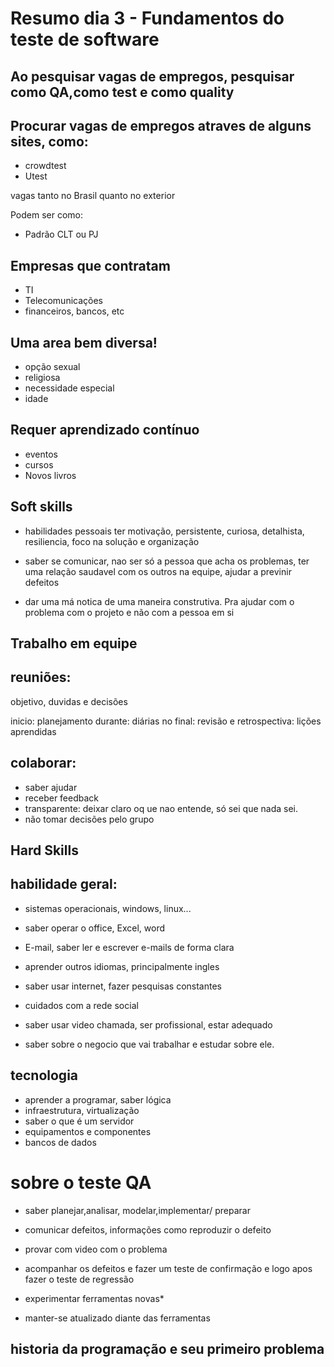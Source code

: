 # Resumo dia 3 - Fundamentos do teste de software

## Ao pesquisar vagas de empregos, pesquisar como QA,como test e como quality

## Procurar vagas de empregos atraves de alguns sites, como:

* crowdtest
* Utest

vagas tanto no Brasil quanto no exterior

Podem ser como:
* Padrão CLT ou PJ
 
## Empresas que contratam 

* TI
* Telecomunicações
* financeiros, bancos, etc


## Uma area bem diversa!
 * opção sexual
 * religiosa
 * necessidade especial
 * idade

## Requer aprendizado contínuo
 * eventos
 * cursos
 * Novos livros



## Soft skills 
* habilidades pessoais ter motivação, persistente, curiosa, detalhista, resiliencia, foco na solução e organização


* saber se comunicar, nao ser só a pessoa que acha os problemas, ter uma relação saudavel com os outros na equipe, ajudar a previnir defeitos

* dar uma má notica de uma maneira construtiva. Pra ajudar com o problema com o projeto e não com a pessoa em si




## Trabalho em equipe

## reuniões:

objetivo, duvidas e decisões

inicio: planejamento
durante: diárias
no final: revisão e retrospectiva: lições aprendidas

## colaborar:
* saber ajudar
* receber feedback
* transparente: deixar claro oq ue nao entende, só sei que nada sei.
* não tomar decisões pelo grupo


## Hard Skills

## habilidade geral:
* sistemas operacionais, windows, linux...
* saber operar o office, Excel, word
* E-mail, saber ler e escrever e-mails de forma clara

* aprender outros idiomas, principalmente ingles

* saber usar internet, fazer pesquisas constantes
* cuidados com a rede social
* saber usar video chamada, ser profissional, estar adequado
* saber sobre o negocio que vai trabalhar e estudar sobre ele.

## tecnologia
* aprender a programar, saber lógica
* infraestrutura, virtualização
* saber o que é um servidor
* equipamentos e componentes
* bancos de dados

# sobre o teste QA

* saber planejar,analisar, modelar,implementar/ preparar

* comunicar defeitos, informações como reproduzir o defeito

* provar com video com o problema
* acompanhar os defeitos  e fazer um teste de confirmação e logo apos fazer o teste de regressão
* experimentar ferramentas novas*
* manter-se atualizado diante das ferramentas

## historia da programação e seu primeiro problema